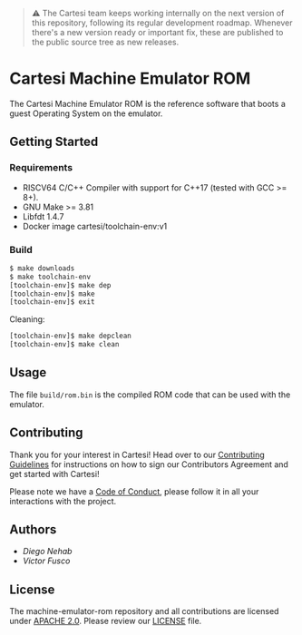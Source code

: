 > :warning: The Cartesi team keeps working internally on the next version of this repository, following its regular development roadmap. Whenever there's a new version ready or important fix, these are published to the public source tree as new releases.

# Cartesi Machine Emulator ROM

The Cartesi Machine Emulator ROM is the reference software that boots a guest Operating System on the emulator.

## Getting Started

### Requirements

- RISCV64 C/C++ Compiler with support for C++17 (tested with GCC >= 8+).
- GNU Make >= 3.81
- Libfdt 1.4.7
- Docker image cartesi/toolchain-env:v1

### Build

```bash
$ make downloads 
$ make toolchain-env
[toolchain-env]$ make dep
[toolchain-env]$ make
[toolchain-env]$ exit 
```

Cleaning:

```bash
[toolchain-env]$ make depclean
[toolchain-env]$ make clean
```

## Usage

The file `build/rom.bin` is the compiled ROM code that can be used with the emulator.

## Contributing

Thank you for your interest in Cartesi! Head over to our [Contributing Guidelines](https://github.com/cartesi/machine-emulator-rom/blob/master/CONTRIBUTING.md) for instructions on how to sign our Contributors Agreement and get started with Cartesi!

Please note we have a [Code of Conduct](https://github.com/cartesi/machine-emulator-rom/blob/master/CODE_OF_CONDUCT.md), please follow it in all your interactions with the project.

## Authors

* *Diego Nehab*
* *Victor Fusco*

## License

The machine-emulator-rom repository and all contributions are licensed under
[APACHE 2.0](https://www.apache.org/licenses/LICENSE-2.0). Please review our [LICENSE](https://github.com/cartesi/machine-emulator-rom/blob/master/LICENSE) file.
